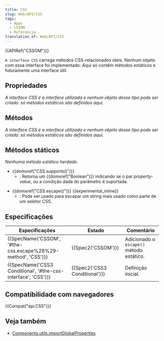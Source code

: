 ```yaml
---
title: CSS
slug: Web/API/CSS
tags:
  - Apps
  - CSSOM
  - Referencia
translation_of: Web/API/CSS
---
```

{{APIRef("CSSOM")}}

`A interface CSS` carrega métodos CSS-relacionados úteis. Nenhum objeto com essa interface foi implementado: Aqui só contém métodos estáticos e futuramente uma interface útil.

## Propriedades

_A interface CSS é a interface utilizada e nenhum objeto desse tipo pode ser criado: só métodos estáticos são definidos aqui._

## Métodos

_A interface CSS é a interface utilizada e nenhum objeto desse tipo pode ser criado: só métodos estáticos são definidos aqui._

## Métodos státicos

_Nenhuma método estático herdado_.

- {{domxref("CSS.supports()")}}
  - : Retorna um {{domxref("Boolean")}} indicando se o par _property-value_, ou a condição dada do parâmetro é suportada.

<!---->

- {{domxref("CSS.escape()")}} {{experimental_inline}}
  - : Pode ser usado para escapar um string mais usado como parte de um seletor CSS.

## Especificações

| Especificações                                                                   | Estado                                   | Comentário                               |
| -------------------------------------------------------------------------------- | ---------------------------------------- | ---------------------------------------- |
| {{SpecName('CSSOM', '#the-css.escape%28%29-method', 'CSS')}} | {{Spec2('CSSOM')}}                 | Adicionado o `escape()` método estático. |
| {{SpecName('CSS3 Conditional', '#the-css-interface', 'CSS')}} | {{Spec2('CSS3 Conditional')}} | Definição inicial.                       |

## Compatibilidade com navegadores

{{Compat("api.CSS")}}

## Veja também

- [Components.utils.importGlobalProperties](/pt-BR/docs/Components.utils.importGlobalProperties)
